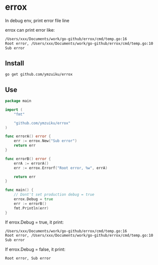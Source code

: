 # errox

In debug env, print error file line

errox can print error like:

```bash
/Users/xxx/Documents/work/go-github/errox/cmd/temp.go:16
Root error, /Users/xxx/Documents/work/go-github/errox/cmd/temp.go:10
Sub error
```

## Install

```bash
go get github.com/ymzuiku/errox
```

## Use

```go
package main

import (
	"fmt"

	"github.com/ymzuiku/errox"
)

func errorA() error {
	err := errox.New("Sub error")
	return err
}

func errorB() error {
	errA := errorA()
	err := errox.Errorf("Root error, %w", errA)

	return err
}

func main() {
	// Dont't set production debug = true
	errox.Debug = true
	err := errorB()
	fmt.Println(err)
}
```

If errox.Debug = true, it print:

```bash
/Users/xxx/Documents/work/go-github/errox/cmd/temp.go:16
Root error, /Users/xxx/Documents/work/go-github/errox/cmd/temp.go:10
Sub error
```

If errox.Debug = false, it print:

```bash
Root error, Sub error
```
